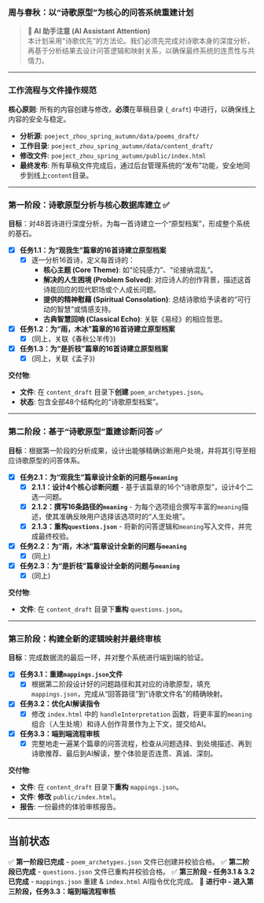 ### **周与春秋：以“诗歌原型”为核心的问答系统重建计划**

> **🤖 AI 助手注意 (AI Assistant Attention)**  
> 本计划采用“诗歌优先”的方法论。我们必须先完成对诗歌本身的深度分析，再基于分析结果去设计问答逻辑和映射关系，以确保最终系统的连贯性与共情力。

---

### **工作流程与文件操作规范**
**核心原则**: 所有的内容创建与修改，**必须**在草稿目录 (`_draft`) 中进行，以确保线上内容的安全与稳定。
- **分析源**: `poeject_zhou_spring_autumn/data/poems_draft/`
- **工作目录**: `poeject_zhou_spring_autumn/data/content_draft/`
- **修改文件**: `poeject_zhou_spring_autumn/public/index.html`
- **最终发布**: 所有草稿文件完成后，通过后台管理系统的“发布”功能，安全地同步到线上`content`目录。

---

### **第一阶段：诗歌原型分析与核心数据库建立** ✅

**目标**：对48首诗进行深度分析，为每一首诗建立一个“原型档案”，形成整个系统的基石。

- [x] **任务1.1：为“观我生”篇章的16首诗建立原型档案**
    - [x] 逐一分析16首诗，定义每首诗的：
        - **核心主题 (Core Theme)**: 如“论钝感力”、“论接纳混乱”。
        - **解决的人生困境 (Problem Solved)**: 对应诗人的创作背景，描述这首诗能回应的现代职场或个人成长问题。
        - **提供的精神慰藉 (Spiritual Consolation)**: 总结诗歌给予读者的“可行动的智慧”或情感支持。
        - **古典智慧回响 (Classical Echo)**: 关联《易经》的相应哲思。

- [x] **任务1.2：为“雨，木冰”篇章的16首诗建立原型档案**
    - [x] (同上，关联《春秋公羊传》)

- [x] **任务1.3：为“是折枝”篇章的16首诗建立原型档案**
    - [x] (同上，关联《孟子》)

**交付物**:
- **文件**: 在 `content_draft` 目录下**创建** `poem_archetypes.json`。
- **状态**: 包含全部48个结构化的“诗歌原型档案”。

---

### **第二阶段：基于“诗歌原型”重建诊断问答** ✅

**目标**：根据第一阶段的分析成果，设计出能够精确诊断用户处境，并将其引导至相应诗歌原型的问答体系。

- [x] **任务2.1：为“观我生”篇章设计全新的问题与`meaning`**
    - [x] **2.1.1：设计4个核心诊断问题** - 基于该篇章的16个“诗歌原型”，设计4个二选一问题。
    - [x] **2.1.2：撰写16条路径的`meaning`** - 为每个选项组合撰写丰富的`meaning`描述，使其准确反映用户选择该选项时的“人生处境”。
    - [x] **2.1.3：重构`questions.json`** - 将新的问答逻辑和`meaning`写入文件，并完成最终校验。

- [x] **任务2.2：为“雨，木冰”篇章设计全新的问题与`meaning`**
    - [x] (同上)

- [x] **任务2.3：为“是折枝”篇章设计全新的问题与`meaning`**
    - [x] (同上)

**交付物**:
- **文件**: 在 `content_draft` 目录下**重构** `questions.json`。

---

### **第三阶段：构建全新的逻辑映射并最终审核**

**目标**：完成数据流的最后一环，并对整个系统进行端到端的验证。

- [x] **任务3.1：重建`mappings.json`文件**
    - [x] 根据第二阶段设计好的问题路径和其对应的诗歌原型，填充`mappings.json`，完成从“回答路径”到“诗歌文件名”的精确映射。

- [x] **任务3.2：优化AI解读指令**
    - [x] 修改 `index.html` 中的 `handleInterpretation` 函数，将更丰富的`meaning`组合（人生处境）和诗人创作背景作为上下文，提交给AI。

- [x] **任务3.3：端到端流程审核**
    - [x] 完整地走一遍某个篇章的问答流程，检查从问题选择、到处境描述、再到诗歌推荐、最后到AI解读，整个体验是否连贯、真诚、深刻。

**交付物**:
- **文件**: 在 `content_draft` 目录下**重构** `mappings.json`。
- **文件**: **修改** `public/index.html`。
- **报告**: 一份最终的体验审核报告。

---

## **当前状态**
✅ **第一阶段已完成** - `poem_archetypes.json` 文件已创建并校验合格。
✅ **第二阶段已完成** - `questions.json` 文件已重构并校验合格。
✅ **第三阶段 - 任务3.1 & 3.2已完成** - `mappings.json` 重建 & `index.html` AI指令优化完成。
🔄 **进行中 - 进入第三阶段，任务3.3：端到端流程审核** 